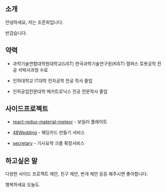 
## 소개

안녕하세요, 저는 조준희입니다.

반갑습니다.


## 약력

- 과학기술연합대학원대학교(UST) 한국과학기술연구원(KIST) 캠퍼스 로봇공학 전공 석박사과정 수료

- 인하대학교 IT대학 전자공학 전공 학사 졸업

- 인하공업전문대학 메카트로닉스 전공 전문학사 졸업

## 사이드프로젝트

- [react-redux-material-meteor](https://github.com/isme2n/react-redux-material-meteor) - 보일러 플레이트

- [48Wedding](http://48wedding.com) - 웨딩카드 만들기 서비스

- [secretary](https://chrome.google.com/webstore/detail/secretary/bijcgcgbhmeemlnidoigdcnokggknikb?hl=ko) - 기사요약 크롬 확장서비스

## 하고싶은 말

다양한 사이드 프로젝트 제안, 친구 제안, 번개 제안 등등 해주시면 좋아합니다.

행복하세요 오늘도.
